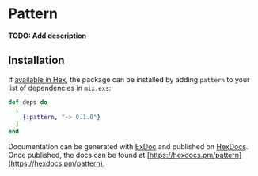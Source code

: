 # Pattern

**TODO: Add description**

## Installation

If [available in Hex](https://hex.pm/docs/publish), the package can be installed
by adding `pattern` to your list of dependencies in `mix.exs`:

```elixir
def deps do
  [
    {:pattern, "~> 0.1.0"}
  ]
end
```

Documentation can be generated with [ExDoc](https://github.com/elixir-lang/ex_doc)
and published on [HexDocs](https://hexdocs.pm). Once published, the docs can
be found at [https://hexdocs.pm/pattern](https://hexdocs.pm/pattern).

